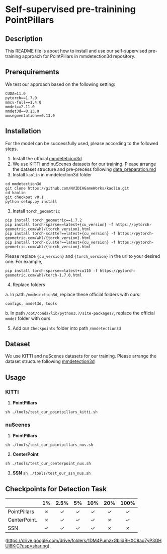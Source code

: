 # Self-supervised pre-trainining PointPillars

## Description

This README file is about how to install and use our self-supervised pre-training approach for PointPillars in mmdetection3d repository.

## Prerequirements

We test our approach based on the following setting:

```
CUDA=11.0
pytorch==1.7.0
mmcv-full==1.4.0
mmdet==2.11.0
mmdet3d==0.13.0
mmsegmentation==0.13.0
```

## Installation

For the model can be successfully used, please according to the followed steps.
1. Install the official [mmdetetcion3d](https://github.com/open-mmlab/mmdetection3d/blob/master/docs/en/getting_started.md)
2. We use KITTI and nuScenes datasets for our training. Please arrange the dataset structure and pre-precess following [data_preparation.md](https://github.com/open-mmlab/mmdetection3d/blob/v1.0.0.dev0/docs/en/data_preparation.md)
3. Install `kaolin` in mmdetection3d folder
```
cd mmdetection3d
git clone https://github.com/NVIDIAGameWorks/kaolin.git
cd kaolin
git checkout v0.1
python setup.py install
```
3. Install `torch_geometric`

```
pip install torch_geometric==1.7.2
pip install torch-sparse==latest+{cu_version} -f https://pytorch-geometric.com/whl/{torch_version}.html
pip install torch-scatter==latest+{cu_version} -f https://pytorch-geometric.com/whl/{torch_version}.html
pip install torch-cluster==latest+{cu_version} -f https://pytorch-geometric.com/whl/{torch_version}.html
```
Please replace `{cu_version}` and `{torch_version}` in the url to your desired one.
For example,
```
pip install torch-sparse==latest+cu110 -f https://pytorch-geometric.com/whl/torch-1.7.0.html
```

4. Replace folders 

a. In path `/mmdetection3d`, replace these official folders with ours:
```
configs, mmdet3d, tools
```
b. In path `/opt/conda/lib/python3.7/site-packages/`, replace the official `mmdet` folder with ours

5. Add our `Checkpoints` folder into path `/mmdetection3d`

## Dataset

We use KITTI and nuScenes datasets for our training. Please arrange the dataset structure following [mmdetection3d](https://github.com/open-mmlab/mmdetection3d/blob/v1.0.0.dev0/docs/en/data_preparation.md) 

## Usage
### KITTI
1. **PointPillars**

`sh ./tools/test_our_pointpillars_kitti.sh`

### nuScenes

1. **PointPillars**

`sh ./tools/test_our_pointpillars_nus.sh`

2. **CenterPoint**

`sh ./tools/test_our_centerpoint_nus.sh`

3. **SSN**
`sh ./tools/test_our_ssn_nus.sh`

## Checkpoints for Detection Task
|             | 1% |2.5%|5%|10%|20%|100%|
|-------------|:--:|:--:|:--:|:---:|:---:|:---:|
|PointPillars | ✗         | ✓            | ✓           | ✓      | ✓   | ✓    |
|CenterPoint. | ✗         | ✓            | ✓           | ✓      | ✗   | ✓    |
|SSN          | ✓         | ✓            | ✓           | ✓      | ✗   | ✗    |


(https://drive.google.com/drive/folders/1DM4PumzxGblidBHXC8ao7yP3GHUl8KjC?usp=sharing).
